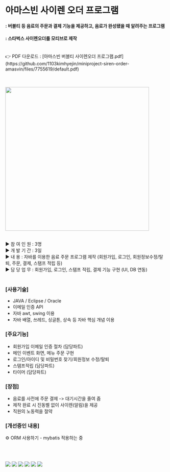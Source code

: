 # 아마스빈 사이렌 오더 프로그램

#### : 버블티 등 음료의 주문과 결제 기능을 제공하고, 음료가 완성됐을 때 알려주는 프로그램
#### : 스타벅스 사이렌오더를 모티브로 제작
<br>
👉 PDF 다운로드 : [아마스빈 버블티 사이렌오더 프로그램.pdf](https://github.com/1103kimhyejin/miniproject-siren-order-amasvin/files/7755619/default.pdf)
<br>
<br>
<br>
<p><img src="https://user-images.githubusercontent.com/84005648/146763008-b1a093a1-8d32-4b9d-92f6-54e11cad10d0.png" width="450" height="450"/></p>
<br>
▶ 참 여 인 원 : 3명<br>
▶ 개 발 기 간 : 3일<br>
▶ 내       용 : 자바를 이용한 음료 주문 프로그램 제작 (회원가입, 로그인, 회원정보수정/탈퇴, 주문, 결제, 스탬프 적립 등)<br>
▶ 담 당 업 무 : 회원가입, 로그인, 스탬프 적립, 결제 기능 구현 (UI, DB 연동)<br>
<br>

### [사용기술]
<ul>
<li>JAVA / Eclipse / Oracle</li>
<li>이메일 인증 API</li>
<li>자바 awt, swing 이용</li>
<li>자바 배열, 쓰레드, 싱글톤, 상속 등 자바 핵심 개념 이용</li>
</ul>

### [주요기능]
<ul>
<li>회원가입 이메일 인증 절차 (담당파트)</li>
<li>메인 이벤트 화면, 메뉴 주문 구현</li>
<li>로그인/아이디 및 비밀번호 찾기/회원정보 수정/탈퇴</li>
<li>스탬프적립 (담당파트)</li> 
<li>타이머 (담당파트)</li>
</ul>


### [장점]
<ul>
<li>음료를 사전에 주문 결제 -> 대기시간을 줄여 줌</li>
<li>제작 완료 시 진동벨 없이 사이렌(알림)을 제공</li>
<li>직원의 노동력을 절약</li>
</ul>


### [개선중인 내용]

⚙ ORM 사용하기 - mybatis 적용하는 중</li>

<br>
<br>
<br>
<img src="https://user-images.githubusercontent.com/84005648/146762587-51744904-99a6-4bcb-94f3-db631a219864.png" />
<img src="https://user-images.githubusercontent.com/84005648/146761647-f05559c6-eee2-4177-8d2b-fd1228977bea.png" />
<img src="https://user-images.githubusercontent.com/84005648/146762337-7202f0e8-db41-47ac-a187-10e6282db26c.png" />
<img src="https://user-images.githubusercontent.com/84005648/146762447-51828cbf-69f7-431a-b513-d4c2d52c5165.png" />
<img src="https://user-images.githubusercontent.com/84005648/146762867-8eec8f73-a9a6-415c-8845-b38ec1be6714.png"/>
<img src="https://user-images.githubusercontent.com/84005648/146762752-d5c55cab-1efe-4fe5-b1c0-e2f63f467988.png"/>

